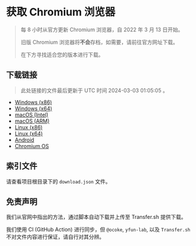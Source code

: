 # 获取 Chromium 浏览器

> 每 8 小时从官方更新 Chromium 浏览器，自 2022 年 3 月 13 日开始。
> 
> 旧版 Chromium 浏览器将**不会**存档，如需要，请前往官方网址下载。
>
> 在下方寻找适合您的版本进行下载。

## 下载链接

> 此处链接的文件最后更新于 UTC 时间 2024-03-03 01:05:05
。

- [Windows (x86)](https://transfer.sh/c5oXuQgqEf/Win.zip)
- [Windows (x64)](https://transfer.sh/1Sb5eMvh0f/Win_x64.zip)
- [macOS (Intel)](https://transfer.sh/LYluUHA8Fc/Mac.zip)
- [macOS (ARM)](https://transfer.sh/s3rrMMsURt/Mac_Arm.zip)
- [Linux (x86)](https://transfer.sh/CFz1MoiImD/Linux.zip)
- [Linux (x64)](https://transfer.sh/Y7dAh8h6JX/Linux_x64.zip)
- [Android](https://transfer.sh/uamAFsL9oU/Android.zip)
- [Chromium OS](https://transfer.sh/CdqNPDi0uh/Linux_ChromiumOS_Full.zip)

## 索引文件

请查看项目根目录下的 `download.json` 文件。

## 免责声明

我们从官网中指出的方法，通过脚本自动下载并上传至 Transfer.sh 提供下载。

我们使用 CI (GitHub Action) 进行同步，但 `@ocoke`, `yfun-lab`, 以及 `Transfer.sh` 不对文件内容进行保证，请自行对其分辨。
